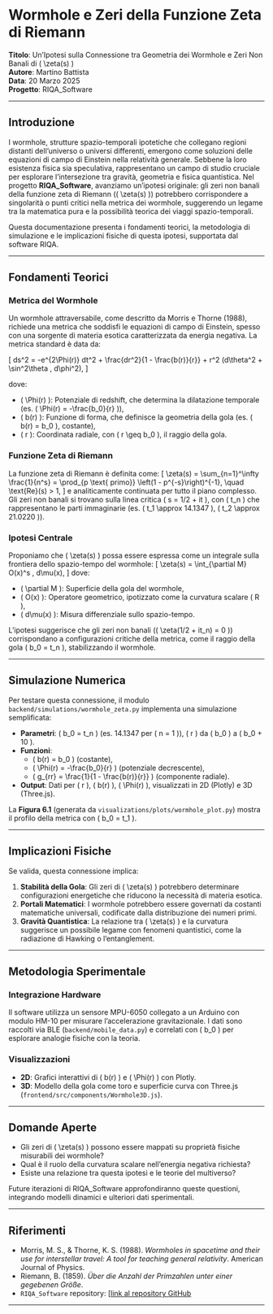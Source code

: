 # Wormhole e Zeri della Funzione Zeta di Riemann

**Titolo**: Un’Ipotesi sulla Connessione tra Geometria dei Wormhole e Zeri Non Banali di \( \zeta(s) \)  
**Autore**: Martino Battista  
**Data**: 20 Marzo 2025  
**Progetto**: RIQA_Software  

---

## Introduzione

I wormhole, strutture spazio-temporali ipotetiche che collegano regioni distanti dell’universo o universi differenti, emergono come soluzioni delle equazioni di campo di Einstein nella relatività generale. Sebbene la loro esistenza fisica sia speculativa, rappresentano un campo di studio cruciale per esplorare l’intersezione tra gravità, geometria e fisica quantistica. Nel progetto **RIQA_Software**, avanziamo un’ipotesi originale: gli zeri non banali della funzione zeta di Riemann (\( \zeta(s) \)) potrebbero corrispondere a singolarità o punti critici nella metrica dei wormhole, suggerendo un legame tra la matematica pura e la possibilità teorica dei viaggi spazio-temporali.

Questa documentazione presenta i fondamenti teorici, la metodologia di simulazione e le implicazioni fisiche di questa ipotesi, supportata dal software RIQA.

---

## Fondamenti Teorici

### Metrica del Wormhole
Un wormhole attraversabile, come descritto da Morris e Thorne (1988), richiede una metrica che soddisfi le equazioni di campo di Einstein, spesso con una sorgente di materia esotica caratterizzata da energia negativa. La metrica standard è data da:

\[
ds^2 = -e^{2\Phi(r)} dt^2 + \frac{dr^2}{1 - \frac{b(r)}{r}} + r^2 (d\theta^2 + \sin^2\theta \, d\phi^2),
\]

dove:
- \( \Phi(r) \): Potenziale di redshift, che determina la dilatazione temporale (es. \( \Phi(r) = -\frac{b_0}{r} \)),
- \( b(r) \): Funzione di forma, che definisce la geometria della gola (es. \( b(r) = b_0 \), costante),
- \( r \): Coordinata radiale, con \( r \geq b_0 \), il raggio della gola.

### Funzione Zeta di Riemann
La funzione zeta di Riemann è definita come:
\[
\zeta(s) = \sum_{n=1}^\infty \frac{1}{n^s} = \prod_{p \text{ primo}} \left(1 - p^{-s}\right)^{-1}, \quad \text{Re}(s) > 1,
\]
e analiticamente continuata per tutto il piano complesso. Gli zeri non banali si trovano sulla linea critica \( s = 1/2 + it \), con \( t_n \) che rappresentano le parti immaginarie (es. \( t_1 \approx 14.1347 \), \( t_2 \approx 21.0220 \)).

### Ipotesi Centrale
Proponiamo che \( \zeta(s) \) possa essere espressa come un integrale sulla frontiera dello spazio-tempo del wormhole:
\[
\zeta(s) = \int_{\partial M} O(x)^s \, d\mu(x),
\]
dove:
- \( \partial M \): Superficie della gola del wormhole,
- \( O(x) \): Operatore geometrico, ipotizzato come la curvatura scalare \( R \),
- \( d\mu(x) \): Misura differenziale sullo spazio-tempo.

L’ipotesi suggerisce che gli zeri non banali (\( \zeta(1/2 + it_n) = 0 \)) corrispondano a configurazioni critiche della metrica, come il raggio della gola \( b_0 = t_n \), stabilizzando il wormhole.

---

## Simulazione Numerica

Per testare questa connessione, il modulo `backend/simulations/wormhole_zeta.py` implementa una simulazione semplificata:
- **Parametri**: \( b_0 = t_n \) (es. 14.1347 per \( n = 1 \)), \( r \) da \( b_0 \) a \( b_0 + 10 \).
- **Funzioni**: 
  - \( b(r) = b_0 \) (costante),
  - \( \Phi(r) = -\frac{b_0}{r} \) (potenziale decrescente),
  - \( g_{rr} = \frac{1}{1 - \frac{b(r)}{r}} \) (componente radiale).
- **Output**: Dati per \( r \), \( b(r) \), \( \Phi(r) \), visualizzati in 2D (Plotly) e 3D (Three.js).

La **Figura 6.1** (generata da `visualizations/plots/wormhole_plot.py`) mostra il profilo della metrica con \( b_0 = t_1 \).

---

## Implicazioni Fisiche

Se valida, questa connessione implica:
1. **Stabilità della Gola**: Gli zeri di \( \zeta(s) \) potrebbero determinare configurazioni energetiche che riducono la necessità di materia esotica.
2. **Portali Matematici**: I wormhole potrebbero essere governati da costanti matematiche universali, codificate dalla distribuzione dei numeri primi.
3. **Gravità Quantistica**: La relazione tra \( \zeta(s) \) e la curvatura suggerisce un possibile legame con fenomeni quantistici, come la radiazione di Hawking o l’entanglement.

---

## Metodologia Sperimentale

### Integrazione Hardware
Il software utilizza un sensore MPU-6050 collegato a un Arduino con modulo HM-10 per misurare l’accelerazione gravitazionale. I dati sono raccolti via BLE (`backend/mobile_data.py`) e correlati con \( b_0 \) per esplorare analogie fisiche con la teoria.

### Visualizzazioni
- **2D**: Grafici interattivi di \( b(r) \) e \( \Phi(r) \) con Plotly.
- **3D**: Modello della gola come toro e superficie curva con Three.js (`frontend/src/components/Wormhole3D.js`).

---

## Domande Aperte

- Gli zeri di \( \zeta(s) \) possono essere mappati su proprietà fisiche misurabili dei wormhole?
- Qual è il ruolo della curvatura scalare nell’energia negativa richiesta?
- Esiste una relazione tra questa ipotesi e le teorie del multiverso?

Future iterazioni di RIQA_Software approfondiranno queste questioni, integrando modelli dinamici e ulteriori dati sperimentali.

---

## Riferimenti

- Morris, M. S., & Thorne, K. S. (1988). *Wormholes in spacetime and their use for interstellar travel: A tool for teaching general relativity*. American Journal of Physics.
- Riemann, B. (1859). *Über die Anzahl der Primzahlen unter einer gegebenen Größe*.
- `RIQA_Software` repository: [[link al repository GitHub](https://github.com/TeknologyGroup/RIQA_Software)

---
